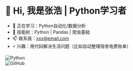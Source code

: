 # 👋 Hi, 我是张浩 | Python学习者
- 🔭 正在学习：Python自动化/数据分析  
- 🌱 技能树：Python | Pandas | 爬虫基础  
- 📫 联系我：xxx@email.com  
- ⚡ 兴趣：用代码解决生活问题（比如自动整理宿舍电费账单）  

![Python](https://img.shields.io/badge/Python-3.12-blue)  
![GitHub](https://img.shields.io/github/followers/zhanghao2025?label=Follow%20Me)
